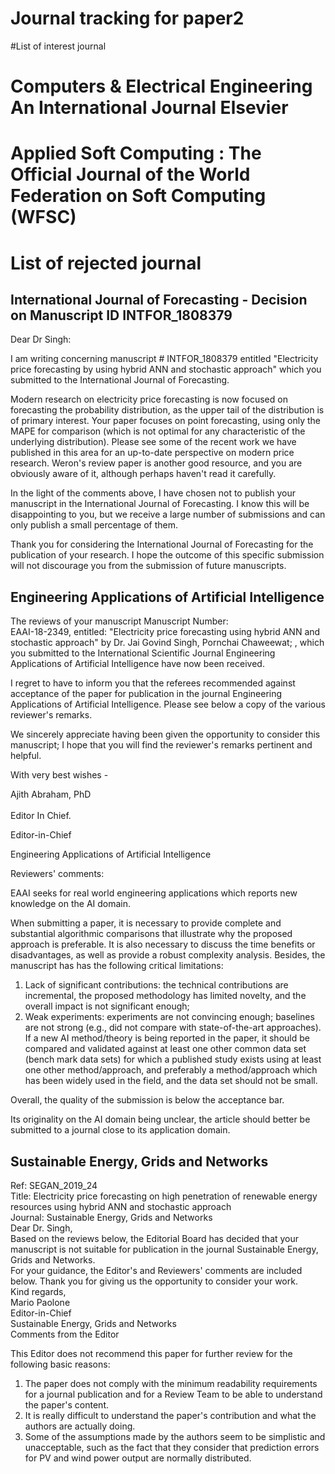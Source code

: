 # Journal tracking for paper2<br/>

#List of interest journal<br/>

# Computers & Electrical Engineering  An International Journal Elsevier<br/>
# Applied Soft Computing : The Official Journal of the World Federation on Soft Computing (WFSC)<br/>



# List of rejected journal<br/>


## International Journal of Forecasting - Decision on Manuscript ID INTFOR_1808379<br/>


Dear Dr Singh:<br/>

I am writing concerning manuscript # INTFOR_1808379 entitled "Electricity price forecasting by using hybrid ANN and stochastic approach" which you submitted to the International Journal of Forecasting.<br/>

Modern research on electricity price forecasting is now focused on forecasting the probability distribution, as the upper tail of the distribution is of primary interest. Your paper focuses on point forecasting, using only the MAPE for comparison (which is not optimal for any characteristic of the underlying distribution). Please see some of the recent work we have published in this area for an up-to-date perspective on modern price research. Weron's review paper is another good resource, and you are obviously aware of it, although perhaps haven't read it carefully.<br/>

In the light of the comments above, I have chosen not to publish your manuscript in the International Journal of Forecasting. I know this will be disappointing to you, but we receive a large number of submissions and can only publish a small percentage of them.<br/>

Thank you for considering the International Journal of Forecasting for the publication of your research.  I hope the outcome of this specific submission will not discourage you from the submission of future manuscripts.<br/>




## Engineering Applications of Artificial Intelligence<br/>

The reviews of your manuscript Manuscript Number:<br/>
 EAAI-18-2349, entitled: "Electricity price forecasting using hybrid ANN and stochastic approach" by Dr. Jai Govind Singh, Pornchai Chaweewat; , which you submitted to the International Scientific Journal Engineering Applications of Artificial Intelligence have now been received.<br/>

I regret to have to inform you that the referees recommended against acceptance of the paper for publication in the journal Engineering Applications of Artificial Intelligence. Please see below a copy of the various reviewer's remarks.<br/>

We sincerely appreciate having been given the opportunity to consider this manuscript; I hope that you will find the reviewer's remarks pertinent and helpful.<br/>

With very best wishes -<br/>

Ajith Abraham, PhD<br/><br/>
Editor In Chief.<br/>

Editor-in-Chief<br/>

Engineering Applications of Artificial Intelligence<br/>

Reviewers' comments:<br/>

EAAI seeks for real world engineering applications which reports new knowledge on the AI domain.<br/>

When submitting a paper, it is necessary to provide complete and substantial algorithmic comparisons that illustrate why the proposed approach is preferable. It is also necessary to discuss the time benefits or disadvantages, as well as provide a robust complexity analysis. Besides, the manuscript has  has the following critical limitations:<br/>
1) Lack of significant contributions: the technical contributions are incremental, the proposed methodology has limited novelty, and the overall impact is not significant enough;<br/>
2) Weak experiments: experiments are not convincing enough; baselines are not strong (e.g., did not compare with state-of-the-art approaches). If a new AI method/theory is being reported in the paper, it should be compared and validated against at least one other common data set (bench mark data sets) for which a published study exists using at least one other method/approach, and preferably a method/approach which has been widely used in the field, and the data set should not be small.<br/>

Overall, the quality of the submission is below the acceptance bar.<br/>

Its originality on the AI domain being unclear, the article should better be submitted to a journal close to its application domain.<br/>


## Sustainable Energy, Grids and Networks<br/>
Ref: SEGAN_2019_24<br/>
Title: Electricity price forecasting on high penetration of renewable energy resources using hybrid ANN and stochastic approach<br/>
Journal: Sustainable Energy, Grids and Networks<br/>
Dear Dr. Singh,<br/>
Based on the reviews below, the Editorial Board has decided that your manuscript is not suitable for publication in the journal Sustainable Energy, Grids and Networks.<br/>
For your guidance, the Editor's and Reviewers' comments are included below.
Thank you for giving us the opportunity to consider your work.<br/>
Kind regards,<br/>
Mario Paolone<br/>
Editor-in-Chief<br/>
Sustainable Energy, Grids and Networks<br/>
Comments from the Editor<br/>

This Editor does not recommend this paper for further review for the following basic reasons:<br/>
1. The paper does not comply with the minimum readability requirements for a journal publication and for a Review Team to be able to understand the paper's content.<br/>
2. It is really difficult to understand the paper's contribution and what the authors are actually doing.<br/>
3. Some of the assumptions made by the authors seem to be simplistic and unacceptable, such as the fact that they consider that prediction errors for PV and wind power output are normally distributed.<br/>
